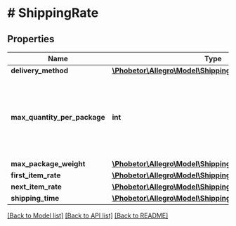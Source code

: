 # # ShippingRate

## Properties

Name | Type | Description | Notes
------------ | ------------- | ------------- | -------------
**delivery_method** | [**\Phobetor\Allegro\Model\ShippingRateDeliveryMethod**](ShippingRateDeliveryMethod.md) |  |
**max_quantity_per_package** | **int** | Maximum quantity per package for the given delivery method. Minimum value is 1. |
**max_package_weight** | [**\Phobetor\Allegro\Model\ShippingRateMaxPackageWeight**](ShippingRateMaxPackageWeight.md) |  | [optional]
**first_item_rate** | [**\Phobetor\Allegro\Model\ShippingRateFirstItemRate**](ShippingRateFirstItemRate.md) |  |
**next_item_rate** | [**\Phobetor\Allegro\Model\ShippingRateNextItemRate**](ShippingRateNextItemRate.md) |  |
**shipping_time** | [**\Phobetor\Allegro\Model\ShippingRateShippingTime**](ShippingRateShippingTime.md) |  | [optional]

[[Back to Model list]](../../README.md#models) [[Back to API list]](../../README.md#endpoints) [[Back to README]](../../README.md)
